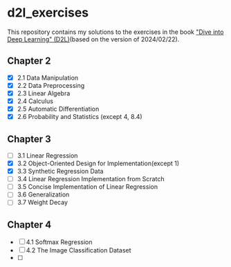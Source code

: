 # d2l_exercises

This repository contains my solutions to the exercises in the book ["Dive into Deep Learning" (D2L)](https://d2l.ai/index.html)(based on the version of 2024/02/22).

## Chapter 2

- [x] 2.1 Data Manipulation
- [x] 2.2 Data Preprocessing
- [x] 2.3 Linear Algebra
- [x] 2.4 Calculus
- [x] 2.5 Automatic Differentiation
- [x] 2.6 Probability and Statistics (except 4, 8.4)

## Chapter 3

- [ ] 3.1 Linear Regression
- [x] 3.2 Object-Oriented Design for Implementation(except 1)
- [x] 3.3 Synthetic Regression Data
- [ ] 3.4 Linear Regression Implementation from Scratch
- [ ] 3.5 Concise Implementation of Linear Regression
- [ ] 3.6 Generalization
- [ ] 3.7 Weight Decay

## Chapter 4

- [ ] 4.1 Softmax Regression
- [ ] 4.2 The Image Classification Dataset
- [ ] 